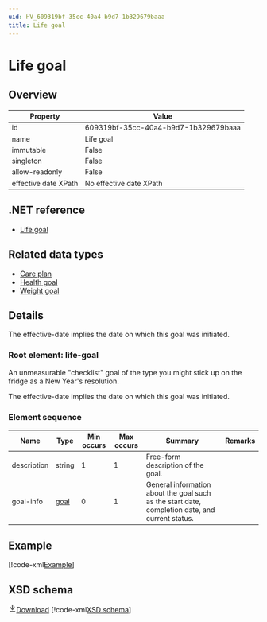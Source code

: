 ```yaml
---
uid: HV_609319bf-35cc-40a4-b9d7-1b329679baaa
title: Life goal
---
```


# Life goal

## Overview

Property|Value
---|---
id|609319bf-35cc-40a4-b9d7-1b329679baaa
name|Life goal
immutable|False
singleton|False
allow-readonly|False
effective date XPath|No effective date XPath

## .NET reference
- [Life goal](https://go.microsoft.com/fwlink/?LinkID=136179)

## Related data types

- [Care plan](xref:HV_415c95e0-0533-4d9c-ac73-91dc5031186c)
- [Health goal](xref:HV_dad8bb47-9ad0-4f09-a020-0ff051d1d0f7)
- [Weight goal](xref:HV_b7925180-d69e-48fa-ae1d-cb3748ca170e)

## Details
The effective-date implies the date on which this goal was initiated.

<a name='life-goal'></a>

### Root element: life-goal

An unmeasurable "checklist" goal of the type you might stick up on the fridge as a New Year's resolution.

The effective-date implies the date on which this goal was initiated.

### Element sequence

Name|Type|Min occurs|Max occurs|Summary|Remarks
---|---|---|---|---|---
description|string|1|1|Free-form description of the goal.|
goal-info|[goal](xref:HV_3e730686-781f-4616-aa0d-817bba8eb141#goal)|0|1|General information about the goal such as the start date, completion date, and current status.|

## Example
[!code-xml[Example](sample-xml/609319bf-35cc-40a4-b9d7-1b329679baaa.xml)]

## XSD schema
[![Download](/healthvault/images/download.png)Download](xsd/life-goal.xsd)
[!code-xml[XSD schema](xsd/life-goal.xsd)]
